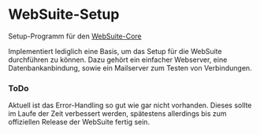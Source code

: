 # WebSuite-Setup

Setup-Programm für den [WebSuite-Core](https://github.com/NodeLabIT/WebSuite-Core)

Implementiert lediglich eine Basis, um das Setup für die WebSuite durchführen zu können. Dazu gehört ein einfacher Webserver, eine Datenbankanbindung, sowie ein Mailserver zum Testen von Verbindungen.

### ToDo
Aktuell ist das Error-Handling so gut wie gar nicht vorhanden. Dieses sollte im Laufe der Zeit verbessert werden, spätestens allerdings bis zum offiziellen Release der WebSuite fertig sein.